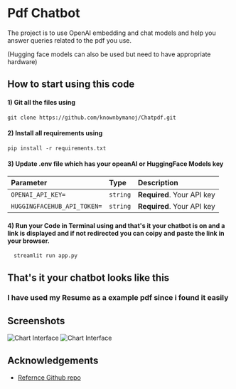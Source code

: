 
# Pdf Chatbot

The project is to use OpenAI embedding and chat models and help you answer queries related to the pdf you use.

(Hugging face models can also be used but need to have appropriate hardware)




## How to start using this code

#### 1) Git all the files using

```
git clone https://github.com/knownbymanoj/Chatpdf.git
```

#### 2) Install all requirements using 
```
pip install -r requirements.txt
```
#### 3) Update .env file which has your opeanAI or HuggingFace Models key

| Parameter | Type     | Description                |
| :-------- | :------- | :------------------------- |
| `OPENAI_API_KEY=` | `string` | **Required**. Your API key |
| `HUGGINGFACEHUB_API_TOKEN=` | `string` | **Required**. Your API key |

#### 4) Run your Code in Terminal using and that's it your chatbot is on and a link is displayed and if not redirected you can coipy and paste the link in your browser.

```http
  streamlit run app.py
```

## That's it your chatbot looks like this 
### I have used my Resume as a example pdf since i found it easily
## Screenshots

![Chart Interface](https://github.com/knownbymanoj/SpeakPDFly/blob/main/github_1.png)
![Chart Interface](https://github.com/knownbymanoj/SpeakPDFly/blob/main/github_2.png)


## Acknowledgements

 - [Refernce Github repo](https://github.com/alejandro-ao/ask-multiple-pdfs/tree/main)


